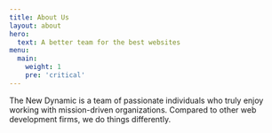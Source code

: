 ```yaml
---
title: About Us
layout: about
hero:
  text: A better team for the best websites
menu:
  main: 
    weight: 1
    pre: 'critical'
---
```

The New Dynamic is a team of passionate individuals who truly enjoy working with mission-driven organizations. Compared to other web development firms, we do things differently.

